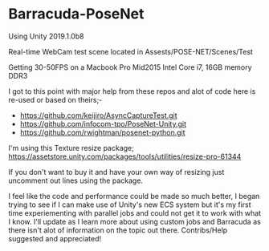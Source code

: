 # Barracuda-PoseNet

Using Unity 2019.1.0b8

Real-time WebCam test scene located in Assests/POSE-NET/Scenes/Test 

Getting 30-50FPS on a Macbook Pro Mid2015 Intel Core i7, 16GB memory DDR3

I got to this point with major help from these repos and alot of code here is re-used or based on theirs;-
  - https://github.com/keijiro/AsyncCaptureTest.git
  - https://github.com/infocom-tpo/PoseNet-Unity.git
  - https://github.com/rwightman/posenet-python.git
  
I'm using this Texture resize package;
https://assetstore.unity.com/packages/tools/utilities/resize-pro-61344

If you don't want to buy it and have your own way of resizing just uncomment out lines using the package.
  
  
I feel like the code and performance could be made so much better, I began trying to see if I can make use of Unity's new ECS system but it's my first time experiementing with parallel jobs and could not get it to work with what I know. I'll update as I learn more about using custom jobs and Barracuda as there isn't alot of information on the topic out there.
Contribs/Help suggested and appreciated!

